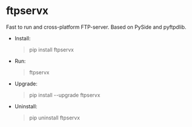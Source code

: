 # ftpservx
Fast to run and cross-platform  FTP-server. Based on PySide and pyftpdlib.

* Install:    
    > pip install ftpservx
* Run:        
    > ftpservx
* Upgrade:    
    > pip install --upgrade ftpservx
* Uninstall:  
    > pip uninstall ftpservx

